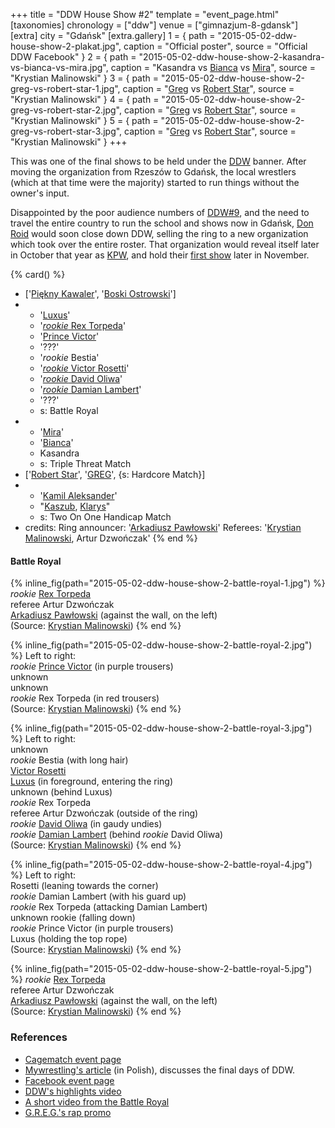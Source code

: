 +++
title = "DDW House Show #2"
template = "event_page.html"
[taxonomies]
chronology = ["ddw"]
venue = ["gimnazjum-8-gdansk"]
[extra]
city = "Gdańsk"
[extra.gallery]
1 = { path = "2015-05-02-ddw-house-show-2-plakat.jpg", caption = "Official poster", source = "Official DDW Facebook" }
2 = { path = "2015-05-02-ddw-house-show-2-kasandra-vs-bianca-vs-mira.jpg", caption = "Kasandra vs [Bianca](@/w/bianca.md) vs [Mira](@/w/mira.md)", source = "Krystian Malinowski" }
3 = { path = "2015-05-02-ddw-house-show-2-greg-vs-robert-star-1.jpg", caption = "[Greg](@/w/greg.md) vs [Robert Star](@/w/robert-star.md)", source = "Krystian Malinowski" }
4 = { path = "2015-05-02-ddw-house-show-2-greg-vs-robert-star-2.jpg", caption = "[Greg](@/w/greg.md) vs [Robert Star](@/w/robert-star.md)", source = "Krystian Malinowski" }
5 = { path = "2015-05-02-ddw-house-show-2-greg-vs-robert-star-3.jpg", caption = "[Greg](@/w/greg.md) vs [Robert Star](@/w/robert-star.md)", source = "Krystian Malinowski" }
+++

This was one of the final shows to be held under the [DDW](@/o/ddw.md) banner. After moving the organization from Rzeszów to Gdańsk, the local wrestlers (which at that time were the majority) started to run things without the owner's input.

Disappointed by the poor audience numbers of [DDW#9](@/e/ddw/2013-10-25-ddw-9.md), and the need to travel the entire country to run the school and shows now in Gdańsk, [Don Roid](@/w/don-roid.md) would soon close down DDW, selling the ring to a new organization which took over the entire roster. That organization would reveal itself later in October that year as [KPW](@/o/kpw.md), and hold their [first show](@/e/kpw/2015-11-14-kpw-vs-the-world-hungary-for-kombat.md) later in November.

{% card() %}
- ['[Piękny Kawaler](@/w/piekny-kawaler.md)', '[Boski Ostrowski](@/w/ostrowski.md)']
- - '[Luxus](@/w/luxus.md)'
  - '[_rookie_ Rex Torpeda](@/w/krystian-malinowski.md)'
  - '[Prince Victor](@/w/vic-golden.md)'
  - '???'
  - '_rookie_ Bestia'
  - '[_rookie_ Victor Rosetti](@/w/rosetti.md)'
  - '[_rookie_ David Oliwa](@/w/david-oliwa.md)'
  - '[_rookie_ Damian Lambert](@/w/damien-rothschild.md)'
  - '???'
  - s: Battle Royal
- - '[Mira](@/w/mira.md)'
  - '[Bianca](@/w/bianca.md)'
  - Kasandra
  - s: Triple Threat Match
- ['[Robert Star](@/w/robert-star.md)', '[GREG](@/w/greg.md)', {s: Hardcore Match}]
- - '[Kamil Aleksander](@/w/kamil-aleksander.md)'
  - "[Kaszub](@/w/kaszub.md), [Klarys](@/w/klarys.md)"
  - s: Two On One Handicap Match
- credits:
    Ring announcer: '[Arkadiusz Pawłowski](@/w/pan-pawlowski.md)'
    Referees: '[Krystian Malinowski](@/w/krystian-malinowski.md), Artur Dzwończak'
{% end %}

#### Battle Royal

{% inline_fig(path="2015-05-02-ddw-house-show-2-battle-royal-1.jpg") %}
_rookie_ [Rex Torpeda](@/w/krystian-malinowski.md) \
referee Artur Dzwończak \
[Arkadiusz Pawłowski](@/w/pan-pawlowski.md) (against the wall, on the left) \
(Source: [Krystian Malinowski](@/w/krystian-malinowski.md))
{% end %}

{% inline_fig(path="2015-05-02-ddw-house-show-2-battle-royal-2.jpg") %}
Left to right: \
_rookie_ [Prince Victor](@/w/vic-golden.md) (in purple trousers) \
unknown \
unknown \
_rookie_ Rex Torpeda (in red trousers) \
(Source: [Krystian Malinowski](@/w/krystian-malinowski.md))
{% end %}

{% inline_fig(path="2015-05-02-ddw-house-show-2-battle-royal-3.jpg") %}
Left to right: \
unknown \
_rookie_ Bestia (with long hair) \
[Victor Rosetti](@/w/rosetti.md) \
[Luxus](@/w/luxus.md) (in foreground, entering the ring) \
unknown (behind Luxus) \
_rookie_ Rex Torpeda \
referee Artur Dzwończak (outside of the ring) \
_rookie_ [David Oliwa](@/w/david-oliwa.md) (in gaudy undies) \
_rookie_ [Damian Lambert](@/w/damien-rothschild.md) (behind _rookie_ David Oliwa) \
(Source: [Krystian Malinowski](@/w/krystian-malinowski.md))
{% end %}

{% inline_fig(path="2015-05-02-ddw-house-show-2-battle-royal-4.jpg") %}
Left to right: \
Rosetti (leaning towards the corner) \
_rookie_ Damian Lambert (with his guard up) \
_rookie_ Rex Torpeda (attacking Damian Lambert) \
unknown rookie (falling down) \
_rookie_ Prince Victor (in purple  trousers)\
Luxus (holding the top rope) \
(Source: [Krystian Malinowski](@/w/krystian-malinowski.md))
{% end %}

{% inline_fig(path="2015-05-02-ddw-house-show-2-battle-royal-5.jpg") %}
_rookie_ [Rex Torpeda](@/w/krystian-malinowski.md) \
referee Artur Dzwończak \
[Arkadiusz Pawłowski](@/w/pan-pawlowski.md) (against the wall, on the left) \
(Source: [Krystian Malinowski](@/w/krystian-malinowski.md))
{% end %}


### References

* [Cagematch event page](https://www.cagematch.net/?id=1&nr=129059)
* [Mywrestling's article](https://mywrestling.com.pl/historia-polskiego-wrestlingu-6-pierwsza-biletowana-gala-mzw-powstanie-kpw-obecna-sytuacja/) (in Polish), discusses the final days of DDW.
* [Facebook event page](https://www.facebook.com/events/754910457961178)
* [DDW's highlights video](https://www.youtube.com/watch?v=V0hXeu1SsPg)
* [A short video from the Battle Royal](https://www.youtube.com/watch?v=RKCL1Drj4YQ)
* [G.R.E.G.'s rap promo](https://www.youtube.com/watch?v=P7m2nsHC6eA)
